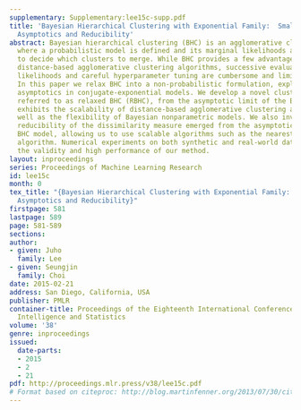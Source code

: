 ```yaml
---
supplementary: Supplementary:lee15c-supp.pdf
title: 'Bayesian Hierarchical Clustering with Exponential Family:  Small-Variance
  Asymptotics and Reducibility'
abstract: Bayesian hierarchical clustering (BHC) is an agglomerative clustering method,
  where a probabilistic model is defined and its marginal likelihoods are evaluated
  to decide which clusters to merge. While BHC provides a few advantages over traditional
  distance-based agglomerative clustering algorithms, successive evaluation of marginal
  likelihoods and careful hyperparameter tuning are cumbersome and limit the scalability.
  In this paper we relax BHC into a non-probabilistic formulation, exploring smallvariance
  asymptotics in conjugate-exponential models. We develop a novel clustering algorithm,
  referred to as relaxed BHC (RBHC), from the asymptotic limit of the BHC model that
  exhibits the scalability of distance-based agglomerative clustering algorithms as
  well as the flexibility of Bayesian nonparametric models. We also investigate the
  reducibility of the dissimilarity measure emerged from the asymptotic limit of the
  BHC model, allowing us to use scalable algorithms such as the nearest neighbor chain
  algorithm. Numerical experiments on both synthetic and real-world datasets demonstrate
  the validity and high performance of our method.
layout: inproceedings
series: Proceedings of Machine Learning Research
id: lee15c
month: 0
tex_title: "{Bayesian Hierarchical Clustering with Exponential Family:  Small-Variance
  Asymptotics and Reducibility}"
firstpage: 581
lastpage: 589
page: 581-589
sections: 
author:
- given: Juho
  family: Lee
- given: Seungjin
  family: Choi
date: 2015-02-21
address: San Diego, California, USA
publisher: PMLR
container-title: Proceedings of the Eighteenth International Conference on Artificial
  Intelligence and Statistics
volume: '38'
genre: inproceedings
issued:
  date-parts:
  - 2015
  - 2
  - 21
pdf: http://proceedings.mlr.press/v38/lee15c.pdf
# Format based on citeproc: http://blog.martinfenner.org/2013/07/30/citeproc-yaml-for-bibliographies/
---
```

